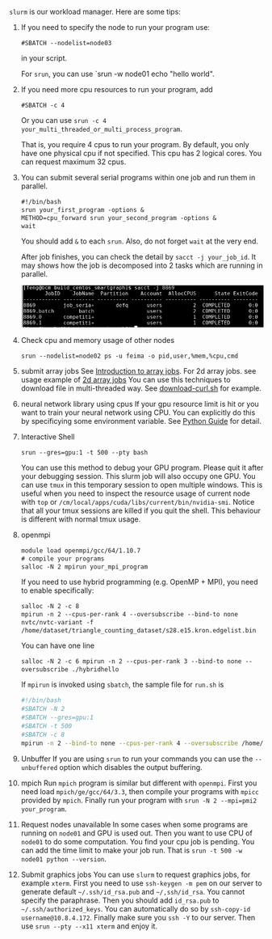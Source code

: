`slurm` is our workload manager. Here are some tips:

1. If you need to specify the node to run your program use:

    ```shell
    #SBATCH --nodelist=node03
    ```

    in your script.

    For `srun`, you can use `srun -w node01 echo "hello world".
    
2. If you need more cpu resources to run your program, add

   ```shell
   #SBATCH -c 4
   ```
   Or you can use `srun -c 4 your_multi_threaded_or_multi_process_program`.
   
   That is, you require 4 cpus to run your program.
   By default, you only have one physical cpu if not specified. This cpu has 2 logical cores. You can request maximum 32 cpus.
   
3. You can submit several serial programs within one job and run them in parallel.

    ```shell
    #!/bin/bash
    srun your_first_program -options &
    METHOD=cpu_forward srun your_second_program -options &
    wait
    ```

    You should add `&` to each `srun`. Also, do not forget `wait` at the very end.

    After job finishes, you can check the detail by `sacct -j your_job_id`. It may shows how the job is decomposed into 2 tasks which are running in parallel.

    ![](./images/slurm_job_2_task.png)

4. Check cpu and memory usage of other nodes

    ```shell
    srun --nodelist=node02 ps -u feima -o pid,user,%mem,%cpu,cmd
    ```
5. submit array jobs
   See [Introduction to array jobs](https://slurm.schedmd.com/job_array.html). 
   For 2d array jobs. see usage example of [2d array jobs](https://wiki.anunna.wur.nl/index.php/Array_jobs)
   You can use this techniques to download file in multi-threaded way. See [download-curl.sh](./download-curl.sh) for example.

6. neural network library using cpus
   If your gpu resource limit is hit or you want to train your neural network using CPU. You can explicitly do this by specificying
   some environment variable. See [Python Guide](./python.md) for detail.

7. Interactive Shell
   ```shell
   srun --gres=gpu:1 -t 500 --pty bash
   ```
   You can use this method to debug your GPU program. Please quit it after your debugging session. This slurm job will also occupy one GPU.
   You can use `tmux` in this temporary session to open multiple windows. This is useful when you need to inspect the resource usage of current node with `top` or `/cm/local/apps/cuda/libs/current/bin/nvidia-smi`.
   Notice that all your tmux sessions are killed if you quit the shell. This behaviour is different with normal tmux usage.
   
8. openmpi
   ```shell
   module load openmpi/gcc/64/1.10.7
   # compile your programs
   salloc -N 2 mpirun your_mpi_program
   ```
   If you need to use hybrid programming (e.g. OpenMP + MPI), you need to enable specifically:
   ```shell
   salloc -N 2 -c 8
   mpirun -n 2 --cpus-per-rank 4 --oversubscribe --bind-to none nvtc/nvtc-variant -f /home/dataset/triangle_counting_dataset/s28.e15.kron.edgelist.bin
   ```
   You can have one line
   ```shell
   salloc -N 2 -c 6 mpirun -n 2 --cpus-per-rank 3 --bind-to none --oversubscribe ./hybridhello
   ```
   If `mpirun` is invoked using `sbatch`, the sample file for `run.sh` is
   ```bash
   #!/bin/bash
   #SBATCH -N 2
   #SBATCH --gres=gpu:1
   #SBATCH -t 500
   #SBATCH -c 8
   mpirun -n 2 --bind-to none --cpus-per-rank 4 --oversubscribe /home/feng/triangle_counting_gpu_v2/build/nvtc/nvtc-variant -f /home/dataset/soc-LiveJournal1.bin
   ```
9. Unbuffer
   If you are using `srun` to run your commands you can use the `--unbuffered` option which disables the output buffering.

10. mpich
   Run `mpich` program is similar but different with `openmpi`. First you need load `mpich/ge/gcc/64/3.3`, then compile your programs with `mpicc` provided by `mpich`. Finally run
   your program with `srun -N 2 --mpi=pmi2 your_program`.

11. Request nodes unavailable
   In some cases when some programs are running on `node01` and GPU is used out. Then you want to use CPU of `node01` to do some computation. You find your cpu job is pending.
   You can add the time limit to make your job run. That is `srun -t 500 -w node01 python --version`.

12. Submit graphics jobs
   You can use `slurm` to request graphics jobs, for example `xterm`. First you need to use `ssh-keygen -m pem` on our server to generate default 
   `~/.ssh/id_rsa.pub` and `~/,ssh/id_rsa`. You cannot specify the paraphrase. Then you should add `id_rsa.pub` to `~/.ssh/authorized_keys`. You can automatically
   do so by `ssh-copy-id username@10.8.4.172`.
   Finally make sure you `ssh -Y` to our server. Then use `srun --pty --x11 xterm` and enjoy it.